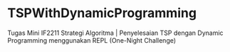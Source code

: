 # TSPWithDynamicProgramming
Tugas Mini IF2211 Strategi Algoritma | Penyelesaian TSP dengan Dynamic Programming menggunakan REPL (One-Night Challenge)
